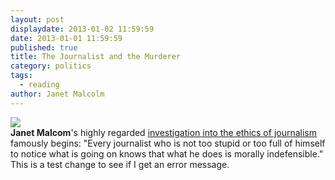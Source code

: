 ```yaml
---
layout: post
displaydate: 2013-01-02 11:59:59
date: 2013-01-01 11:59:59
published: true
title: The Journalist and the Murderer
category: politics
tags: 
  - reading
author: Janet Malcolm
---
```


![](http://pfauth.com/wp-content/uploads/2012/09/janet-malcom-the-journalist-and-the-murderer.jpg)<br>
**Janet Malcom**'s highly regarded <a href="https://stellar.mit.edu/S/course/21W/fa13/21W.737/courseMaterial/topics/topic9/readings/Journalist_and_the_Murderer_-_Pt._1/Journalist_and_the_Murderer_-_Pt._1.pdf">investigation into the ethics of journalism</a> famously begins: "Every journalist who is not too stupid or too full of himself to notice what is going on knows that what he does is morally indefensible." This is a test change to see if I get an error message.